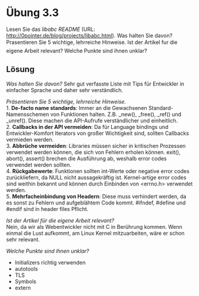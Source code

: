 # Übung 3.3

Lesen Sie das _libabc README_ (URL: http://0pointer.de/blog/projects/libabc.html). Was halten Sie davon? Prasentieren Sie 5 wichtige, lehrreiche Hinweise. Ist der Artikel fur die eigene Arbeit relevant? Welche Punkte sind ihnen unklar?

## Lösung

_Was halten Sie davon?_
Sehr gut verfasste Liste mit Tips für Entwickler in einfacher Sprache und daher sehr verständlich.

_Präsentieren Sie 5 wichtige, lehrreiche Hinweise._  
    1. __De-facto name standards__: Immer an die Gewachsenen Standard-Namensschemen von Funktionen halten. Z.B. _new(), _free(), _ref() und _unref(). Diese machen die API-Aufrufe verständlicher und einheitlich.  
    2. __Callbacks in der API vermeiden__: Da für Language bindings und Entwickler-Komfort Iterators von großer Wichtigkeit sind, sollten Callbacks vermieden werden.  
    3. __Abbrüche vermeiden__: Libraries müssen sicher in kritischen Prozessen verwendet werden können, die sich von Fehlern erholen können. exit(), abort(), assert() brechen die Ausführung ab, weshalb error codes verwendet werden sollten.  
    4. __Rückgabewerte__: Funktionen sollten int-Werte oder negative error codes zurückliefern, da NULL nicht aussagekräftig ist. Kernel-artige error codes sind weithin bekannt und können durch Einbinden von <errno.h> verwendet werden.  
    5. __Mehrfacheinbindung von Headern__: Diese muss verhindert werden, da es sonst zu Fehlern und aufgeblähtem Code kommt. #ifndef, #define und #endif sind in header files Pflicht.  

_Ist der Artikel für die eigene Arbeit relevant?_  
Nein, da wir als Webentwickler nicht mit C in Berührung kommen. Wenn einmal die Lust aufkommt, am Linux Kernel mitzuarbeiten, wäre er schon sehr relevant.

_Welche Punkte sind ihnen unklar?_
* Initializers richtig verwenden
* autotools
* TLS
* Symbols
* extern
